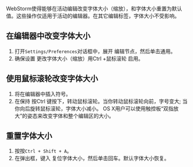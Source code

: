 WebStorm使得能够在活动编辑改变字体大小（缩放），和字体大小重置为默认值。这些操作仅适用于活动的编辑器。在其它编辑标签，字体大小不受影响。

## 在编辑器中改变字体大小
1. 打开`Settings/Preferences`对话框中，展开 编辑节点，然后单击通用。
2. 确保设置 更改字体大小（缩放）用Ctrl +鼠标滚轮 启用。

## 使用鼠标滚轮改变字体大小
1. 将在编辑器中插入符号。
2. 在保持 按Ctrl 键按下，转动鼠标滚轮。当你转动鼠标滚轮向前，字号变大; 当你向后旋转鼠标滚轮，字体大小减小。
OS X用户可以使用触控板“双指放大”的姿态来改变字体和整个编辑区的大小。

## 重置字体大小
1. 按按`Ctrl + Shift + A`。
2. 在弹出框，键入 复位字体大小，然后单击回车。默认字体大小恢复。